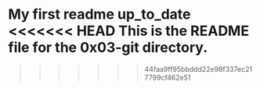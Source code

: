 My first readme up_to_date
<<<<<<< HEAD
This is the README file for the 0x03-git directory.
=======

>>>>>>> 44faa9ff95bbddd22e98f337ec217799cf462e51

